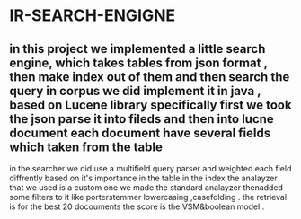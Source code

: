 # IR-SEARCH-ENGIGNE
in this project we implemented a little search engine, which takes tables from json format ,
then make index out of them and then search the query 
in corpus 
we did implement it in java , based on Lucene library specifically
first we took the json parse it into  fileds and then into lucne document 
each document have several fields which taken from the table 
----------------------------------------------------------------
in the searcher we did use a multifield query parser 
and weighted each field diffrently based on it's importance in the table 
in the index the analayzer that we used is a custom one we made the standard analayzer thenadded some filters to it
like porterstemmer lowercasing ,casefolding .
the retrieval is for the best 20 docouments 
the score is the VSM&boolean model .
